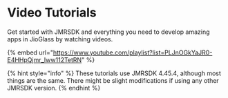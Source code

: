 # Video Tutorials

Get started with JMRSDK and everything you need to develop amazing apps in JioGlass by watching videos.&#x20;

{% embed url="https://www.youtube.com/playlist?list=PLJnOGkYaJR0-E4HHpQjmr_Iww112TetRN" %}

{% hint style="info" %}
These tutorials use JMRSDK 4.45.4, although most things are the same. There might be slight modifications if using any other JMRSDK version.
{% endhint %}
